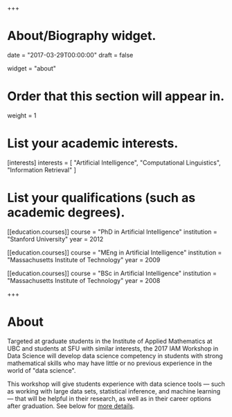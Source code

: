 +++
# About/Biography widget.

date = "2017-03-29T00:00:00"
draft = false

widget = "about"

# Order that this section will appear in.
weight = 1

# List your academic interests.
[interests]
  interests = [
    "Artificial Intelligence",
    "Computational Linguistics",
    "Information Retrieval"
  ]

# List your qualifications (such as academic degrees).
[[education.courses]]
  course = "PhD in Artificial Intelligence"
  institution = "Stanford University"
  year = 2012

[[education.courses]]
  course = "MEng in Artificial Intelligence"
  institution = "Massachusetts Institute of Technology"
  year = 2009

[[education.courses]]
  course = "BSc in Artificial Intelligence"
  institution = "Massachusetts Institute of Technology"
  year = 2008
 
+++

# About

Targeted at graduate students in the
Institute of Applied Mathematics at UBC and students at SFU with similar
interests, the 2017 IAM Workshop in Data Science will develop data science
competency in students with strong mathematical skills who may have little or no
previous experience in the world of "data science".

This workshop will give students experience with data science tools &mdash; such as working with large data sets, statistical inference, and machine
learning &mdash; that will be helpful in their research, as well as in their
career options after graduation. See below for [more details](#details).
